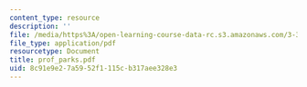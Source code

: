 ```yaml
---
content_type: resource
description: ''
file: /media/https%3A/open-learning-course-data-rc.s3.amazonaws.com/3-35-fracture-and-fatigue-fall-2003/8c91e9e27a5952f1115cb317aee328e3_prof_parks.pdf
file_type: application/pdf
resourcetype: Document
title: prof_parks.pdf
uid: 8c91e9e2-7a59-52f1-115c-b317aee328e3
---
```

